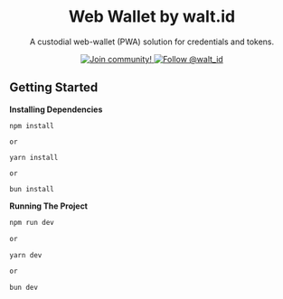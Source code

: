 <div align="center">
 <h1>Web Wallet by walt.id</h1>
 <p>A custodial web-wallet (PWA) solution for credentials and tokens.</p>


<a href="https://walt.id/community">
<img src="https://img.shields.io/badge/Join-The Community-blue.svg?style=flat" alt="Join community!" />
</a>
<a href="https://twitter.com/intent/follow?screen_name=walt_id">
<img src="https://img.shields.io/twitter/follow/walt_id.svg?label=Follow%20@walt_id" alt="Follow @walt_id" />
</a>

</div>


## Getting Started


**Installing Dependencies**
```
npm install 

or 

yarn install

or 

bun install
```

**Running The Project**

```bash
npm run dev

or 

yarn dev

or 

bun dev
```
